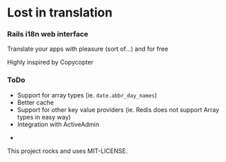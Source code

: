 # Lost in translation
### Rails i18n web interface

Translate your apps with pleasure (sort of...) and for free

Highly inspired by Copycopter


### ToDo

* Support for array types (ie. ```date.abbr_day_names```)
* Better cache
* Support for other key value providers (ie. Redis does not support Array types in easy way)
* Integration with ActiveAdmin


-

This project rocks and uses MIT-LICENSE.
